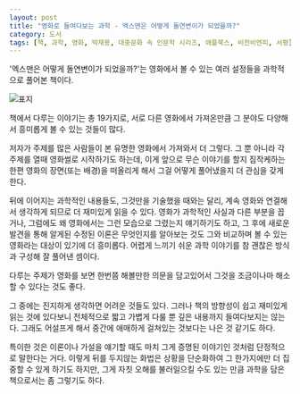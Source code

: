 ```yaml
---
layout: post
title: "영화로 들여다보는 과학 - 엑스맨은 어떻게 돌연변이가 되었을까?"
category: 도서
tags: [책, 과학, 영화, 박재용, 대중문화 속 인문학 시리즈, 애플북스, 비전비엔피, 서평]
---
```


'엑스맨은 어떻게 돌연변이가 되었을까?'는
영화에서 볼 수 있는 여러 설정들을 과학적으로 풀어본 책이다.

![표지](https://lh3.googleusercontent.com/7onHDpQR01eZLZ98nHX-fkeNiDlLViZfFtAy-1Ak-tGDhSgZm8y3ipUMgVPqYKxYULhETXp4I_bVIw=s480)

책에서 다루는 이야기는 총 19가지로,
서로 다른 영화에서 가져온만큼
그 분야도 다양해서 흥미롭게 볼 수 있는 것들이 많다.

저자가 주제를 많은 사람들이 본 유명한 영화에서 가져와서 더 그렇다.
그 뿐 아니라 각 주제를 열때 영화썰로 시작하기도 하는데,
이게 앞으로 무슨 이야기를 할지 짐작케하는 한편
영화의 장면(또는 배경)을 떠올리게 해서
그걸 어떻게 풀어냈을지 더 관심을 갖게한다.

뒤에 이어지는 과학적인 내용들도,
그것만을 기술했을 때와는 달리,
계속 영화와 연결해서 생각하게 되므로
더 재미있게 읽을 수 있다.
영화가 과학적인 사실과 다른 부분을 꼽거나,
그럼에도 왜 영화에서는 그런 모습으로 그렸는지 얘기하기도 하고,
그 후에 새로운 발견을 통해 알게된 수정된 이론은 무엇인지를 알아보는 것도
그와 비교하며 볼 수 있는 영화라는 대상이 있기에 더 흥미롭다.
어렵게 느끼기 쉬운 과학 이야기를 참 괜찮은 방식과 구성해 잘 풀어낸 셈이다.

다루는 주제가 영화를 보면 한번쯤 해볼만한 의문을 담고있어서
그것을 조금이나마 해소할 수 있다는 것도 좋다.

그 중에는 진지하게 생각하면 어려운 것들도 있다.
그러나 책의 방향성이 쉽고 재미있게 읽는 것에 있다보니
전체적으로 짧고 가볍게 다룰 뿐
깊은 내용까지 들여다보지는 않는다.
그래도 어설프게 해서 중간에 애매하게 걸쳐있는 것보다는 나은 것 같기도 하다.

특이한 것은 이론이나 가설을 얘기할 때도
마치 그게 증명된 이야기인 것처럼 단정적으로 말한다는 거다.
이렇게 뒤를 두지않는 화법은
상황을 단순화하여 그 한가지에만 더 집중할 수 있게 하기도 하지만,
그게 자칫 오해를 불러일으킬 수도 있는 만큼
과학을 담은 책으로서는 좀 그렇기도 하다.
